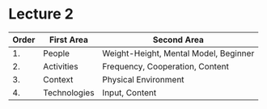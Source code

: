 # Lecture 2

| Order | First Area        | Second Area                           |
| ----- | ----------------- | ------------------------------------- |
| 1.    | People            | Weight-Height, Mental Model, Beginner |
| 2.    | Activities        | Frequency, Cooperation, Content       |
| 3.    | Context           | Physical Environment                  |
| 4.    | Technologies      | Input, Content                        |
